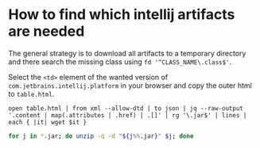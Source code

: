 # How to find which intellij artifacts are needed
The general strategy is to download all artifacts to a temporary directory
and there search the missing class using `fd '^CLASS_NAME\.class$'`.

Select the `<td>` element of the wanted version of `com.jetbrains.intellij.platform` in your browser and copy the outer html to `table.html`.

```nu
open table.html | from xml --allow-dtd | to json | jq --raw-output '.content | map(.attributes | .href) | .[]' | rg '\.jar$' | lines | each { |it| wget $it }
```

```sh
for j in *.jar; do unzip -q -d "${j%%.jar}" $j; done
```

